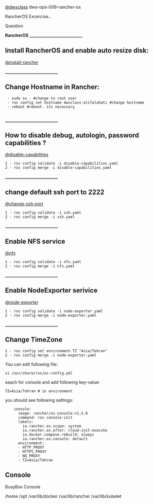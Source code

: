 [@dwsclass](https://github.com/dwsclass) dws-ops-009-rancher-os

RancherOS Excercise...

Question

**RancherOS**
 **__________________________**
 
## **Install RancherOS and enable auto resize disk:**

[@install-rancher](https://github.com/dwsclass)

 
 **__________________________**
 
## **Change Hostname in Rancher:**

```
 - sudo su - #change to root user
 - ros config set hostname dwsclass-alifalahati #change hostname
 - reboot #reboot. its necessary
 
```

**__________________________**

## **How to disable debug, autologin, password capabilities ?**
 
 [@disable-capabilities](https://github.com/dwsclass)

```
1 - ros config validate -i disable-capabilities.yaml
2 - ros config merge -i disable-capabilities.yaml
```

**__________________________**

## **change default ssh port to 2222**
 
 [@change-ssh-port](https://github.com/dwsclass)

```
1 - ros config validate -i ssh.yaml
2 - ros config merge -i ssh.yaml
```

**__________________________**

## **Enable NFS service**
 
 [@nfs](https://github.com/dwsclass)

```
1 - ros config validate -i nfs.yaml
2 - ros config merge -i nfs.yaml
```


**__________________________**

## **Enable NodeExporter serivice**
 
 [@node-exporter](https://github.com/dwsclass)

```
1 - ros config validate -i node-exporter.yaml
2 - ros config merge -i node-exporter.yaml
```

**__________________________**

## **Change TimeZone**
 

```
1 - ros config set environment.TZ "Asia/Tehran"
2 - ros config merge -i node-exporter.yaml
```

You can edit following file:

```
vi /usr/share/ros/os-config.yml
```

seach for console and add following key-value:
```
TZ=Asia/Tehran # in environment
```
you should see following settings:
```
    console:                                  
      image: rancher/os-console:v1.5.8
      command: ros console-init        
      labels:                                     
        io.rancher.os.scope: system             
        io.rancher.os.after: cloud-init-execute
        io.docker.compose.rebuild: always     
        io.rancher.os.console: default
      environment:                   
      - HTTP_PROXY                             
      - HTTPS_PROXY                      
      - NO_PROXY                      
      - TZ=Asia/Tehran                                                 
```
## **Console**

BusyBox Console

/home
/opt
/var/lib/docker
/var/lib/rancher
/var/lib/kubelet